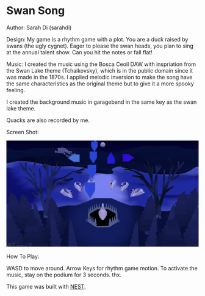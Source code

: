 # Swan Song

Author: Sarah Di (sarahdi)

Design: My game is a rhythm game with a plot. You are a duck raised by swans (the ugly cygnet). Eager to
please the swan heads, you plan to sing at the annual talent show. Can you hit the notes or fall flat!

Music:
I created the music using the Bosca Ceoil DAW with inspriation from the Swan Lake theme (Tchaikovsky), which is in
the public domain since it was made in the 1870s. I applied melodic inversion to make the song have the same characteristics
as the original theme but to give it a more spooky feeling.

I created the background music in garageband in the same key as the swan lake theme.

Quacks are also recorded by me.

Screen Shot:

![Screen Shot](screenshot.png)

How To Play:

WASD to move around. Arrow Keys for rhythm game motion.
To activate the music, stay on the podium for 3 seconds. thx.

This game was built with [NEST](NEST.md).
